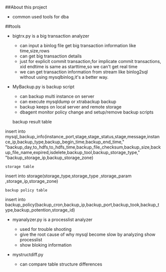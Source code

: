 ##About this project

* common used tools for dba

##tools

* bigtrx.py is a big transaction analyzer
    *  can input a binlog file get big transaction information like time,size,rows
    *  can get big transaction details
    *  just for explicit commit transaction,for implicate commit transactions, xid endtime is same as starttime,so we can't get real time
    *  we can get transaction information from stream like binlog2sql without using mysqlbinlog,it's a better way.  

* MyBackup.py is backup script
    * can backup multi instance on server
    * can execute mysqldump or xtrabackup backup
    * backup keeps on local server and remote storage
    * dbagent monitor policy change and setup/remove backup scripts

    backup result table 
  
insert into mysql_backup_info(instance_port,stage,stage_status,stage,message,instance_ip,backup_type,backup_begin_time,backup_end_time," \
              "backup_day,to_hdfs,to_hdfs_time,backup_file_checksum,backup_size,backup_file_name,expired,isdelete,backup_tool,backup_storage_type," \
              "backup_storage_ip,backup_storage_zone)

    storage table

insert into storage(storage_type,storage_type ,storage_param ,storage_ip,storage_zone)

    backup policy table

insert into backup_policy(backup_cron,backup_ip,backup_port,backup_took,backup_type,backup_potention,storage_id)



* myanalyzer.py is a processlist analyzer
    *  used for trouble shooting
    *  give the root cause of why mysql become slow by analyzing show processlist
    *  show bloking information
    

* mystructdiff.py 
    *   can compare table structure differences


